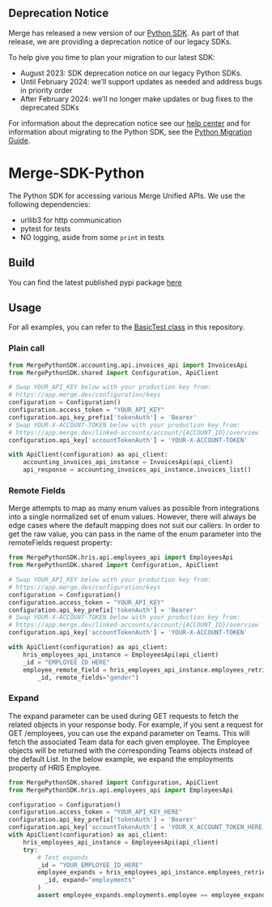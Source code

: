 ## Deprecation Notice

Merge has released a new version of our [Python SDK](https://github.com/merge-api/merge-python-client/). As part of that release, we are providing a deprecation notice of our legacy SDKs.

To help give you time to plan your migration to our latest SDK:

- August 2023: SDK deprecation notice on our legacy Python SDKs.
- Until February 2024: we’ll support updates as needed and address bugs in priority order
- After February 2024: we’ll no longer make updates or bug fixes to the deprecated SDKs

For information about the deprecation notice see our [help center](https://help.merge.dev/en/collections/4258952-sdks) and for information about migrating to the Python SDK, see the [Python Migration Guide](https://help.merge.dev/en/articles/8229265-advanced-python-sdk-migration-guide).

# Merge-SDK-Python

The Python SDK for accessing various Merge Unified APIs. We use the following dependencies:

* urllib3 for http communication
* pytest for tests
* NO logging, aside from some `print` in tests

## Build

You can find the latest published pypi package [here](https://pypi.org/project/MergePythonSDK/)

## Usage

For all examples, you can refer to the [BasicTest class](/test/basic_test.py) in this
repository.

### Plain call

```python
from MergePythonSDK.accounting.api.invoices_api import InvoicesApi
from MergePythonSDK.shared import Configuration, ApiClient

# Swap YOUR_API_KEY below with your production key from:
# https://app.merge.dev/configuration/keys
configuration = Configuration()
configuration.access_token = "YOUR_API_KEY"
configuration.api_key_prefix['tokenAuth'] = 'Bearer'
# Swap YOUR-X-ACCOUNT-TOKEN below with your production key from:
# https://app.merge.dev/linked-accounts/account/{ACCOUNT_ID}/overview
configuration.api_key['accountTokenAuth'] = 'YOUR-X-ACCOUNT-TOKEN'

with ApiClient(configuration) as api_client:
    accounting_invoices_api_instance = InvoicesApi(api_client)
    api_response = accounting_invoices_api_instance.invoices_list()
```

### Remote Fields

Merge attempts to map as many enum values as possible from integrations into a single normalized set of enum values.
However, there will always be edge cases where the default mapping does not suit our callers. In order to get the raw
value, you can pass in the name of the enum parameter into the remoteFields request property:

```python
from MergePythonSDK.hris.api.employees_api import EmployeesApi
from MergePythonSDK.shared import Configuration, ApiClient

# Swap YOUR_API_KEY below with your production key from:
# https://app.merge.dev/configuration/keys
configuration = Configuration()
configuration.access_token = "YOUR_API_KEY"
configuration.api_key_prefix['tokenAuth'] = 'Bearer'
# Swap YOUR-X-ACCOUNT-TOKEN below with your production key from:
# https://app.merge.dev/linked-accounts/account/{ACCOUNT_ID}/overview
configuration.api_key['accountTokenAuth'] = 'YOUR-X-ACCOUNT-TOKEN'

with ApiClient(configuration) as api_client:
    hris_employees_api_instance = EmployeesApi(api_client)
    _id = "EMPLOYEE ID HERE"
    employee_remote_field = hris_employees_api_instance.employees_retrieve(
        _id, remote_fields="gender")
```

### Expand

The expand parameter can be used during GET requests to fetch the related objects in your response body.
For example, if you sent a request for GET /employees, you can use the expand parameter on Teams. This 
will fetch the associated Team data for each given employee. The Employee objects will be returned with
the corresponding Teams objects instead of the default List<UUID>. In the below example, we expand the 
employments property of HRIS Employee.

```python
from MergePythonSDK.shared import Configuration, ApiClient
from MergePythonSDK.hris.api.employees_api import EmployeesApi

configuration = Configuration()
configuration.access_token = "YOUR_API_KEY_HERE"
configuration.api_key_prefix['tokenAuth'] = 'Bearer'
configuration.api_key['accountTokenAuth'] = 'YOUR_X_ACCOUNT_TOKEN_HERE'
with ApiClient(configuration) as api_client:
    hris_employees_api_instance = EmployeesApi(api_client)
    try:
        # Test expands
        _id = "YOUR_EMPLOYEE_ID_HERE"
        employee_expands = hris_employees_api_instance.employees_retrieve(
          _id, expand="employments"
        )
        assert employee_expands.employments.employee == employee_expands.id
```
